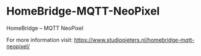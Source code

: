 # HomeBridge-MQTT-NeoPixel
HomeBridge – MQTT NeoPixel

For more information visit:  https://www.studiopieters.nl/homebridge-mqtt-neopixel/

